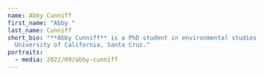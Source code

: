 ```yaml
---
name: Abby Cunniff
first_name: "Abby "
last_name: Cunniff
short_bio: "**Abby Cunniff** is a PhD student in environmental studies at the
  University of California, Santa Cruz."
portraits:
  - media: 2022/09/abby-cunniff
---
```

